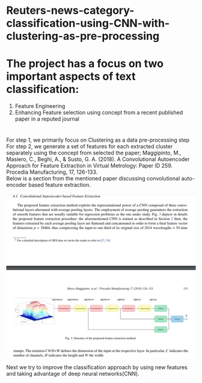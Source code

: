 # Reuters-news-category-classification-using-CNN-with-clustering-as-pre-processing
# The project has a focus on two important aspects of text classification:
1. Feature Engineering 
2. Enhancing Feature selection using concept from a recent published paper in a reputed journal 
#
For step 1, we primarily focus on Clustering as a data pre-processing step <br />
For step 2, we generate a set of features for each extracted cluster separately using the concept from selected the paper; Maggipinto, M., Masiero, C., Beghi, A., & Susto, G. A. (2018). A Convolutional Autoencoder Approach for Feature Extraction in Virtual Metrology: Paper ID 259. Procedia Manufacturing, 17, 126-133.<br />
Below is a section from the mentioned paper discussing convolutional auto-encoder based feature extraction. <br /><br />
![Paper](https://github.com/Tukai-Dal/Reuters-news-category-classification-using-CNN-with-clustering-as-pre-processing/blob/main/img/A-Convolutional-Autoencoder-Approach-for-Feature-Extraction.jpg?raw=true)

Next we try to improve the classification approach by using new features and taking advantage of deep neural networks(CNN).
